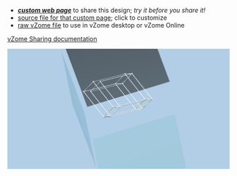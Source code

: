
 - [***custom web page***][post] to share this design; *try it before you share it!*
 - [source file for that custom page][source]; click to customize
 - [raw vZome file][raw] to use in vZome desktop or vZome Online

[vZome Sharing documentation](https://vzome.github.io/vzome/sharing.html#how-it-works)

![Image](<BWIP-Waypoint-hypercube-projections-SV angled.png>)


[post]: <https://ThynStyx.github.io/vzome-sharing/2021/12/16/BWIP-Waypoint-hypercube-projections-SV angled-18-29-40.html>
[source]: <https://github.com/ThynStyx/vzome-sharing/edit/main/_posts/2021-12-16-BWIP-Waypoint-hypercube-projections-SV angled-18-29-40.md>
[raw]: <https://raw.githubusercontent.com/ThynStyx/vzome-sharing/main/2021/12/16/18-29-40-BWIP-Waypoint-hypercube-projections-SV angled/BWIP-Waypoint-hypercube-projections-SV angled.vZome>